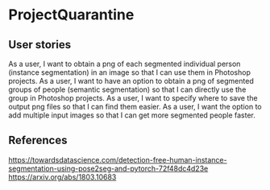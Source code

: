 # ProjectQuarantine
## User stories
 As a user, I want to obtain a png of each segmented individual person (instance segmentation) in an image so that I can use them in Photoshop projects.
 As a user, I want to have an option to obtain a png of segmented groups of people (semantic segmentation) so that I can directly use the group in Photoshop projects.
 As a user, I want to specify where to save the output png files so that I can find them easier.
 As a user, I want the option to add multiple input images so that I can get more segmented people faster.

## References
https://towardsdatascience.com/detection-free-human-instance-segmentation-using-pose2seg-and-pytorch-72f48dc4d23e
https://arxiv.org/abs/1803.10683

